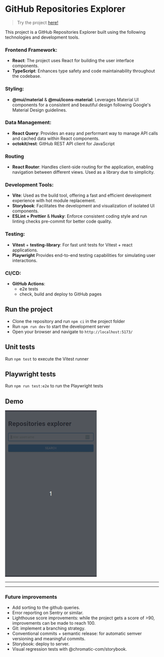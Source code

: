 # GitHub Repositories Explorer

>Try the project [here!](https://miguelct.github.io/github-repositories-explorer/)

This project is a GitHub Repositories Explorer built using the following technologies and development tools.

### Frontend Framework:
- **React**: The project uses React for building the user interface components. 
- **TypeScript**: Enhances type safety and code maintainability throughout the codebase. 

### Styling:
- **@mui/material** & **@mui/icons-material**: Leverages Material UI components for a consistent and beautiful design following Google's Material Design guidelines. 
    
### Data Management:
- **React Query**: Provides an easy and performant way to manage API calls and cached data within React components.
- **octokit/rest**: GitHub REST API client for JavaScript

### Routing
- **React Router**: Handles client-side routing for the application, enabling navigation between different views. Used as a library due to simplicity.

### Development Tools:
- **Vite**: Used as the build tool, offering a fast and efficient development experience with hot module replacement. 
- **Storybook**: Facilitates the development and visualization of isolated UI components. 
- **ESLint + Prettier** & **Husky**: Enforce consistent coding style and run linting checks pre-commit for better code quality. 

### Testing:
- **Vitest** + **testing-library**: For fast unit tests for Vitest + react applications. 
- **Playwright** Provides end-to-end testing capabilities for simulating user interactions. 

### CI/CD:
- **GitHub Actions**:
  - e2e tests
  - check, build and deploy to GitHub pages

## Run the project

- Clone the repository and run `npm ci` in the project folder
- Run `npm run dev` to start the development server
- Open your browser and navigate to `http://localhost:5173/`

## Unit tests

Run `npm test` to execute the Vitest runner

## Playwright tests

Run `npm run test:e2e` to run the Playwright tests

## Demo

<img src="https://github.com/miguelCT/github-repositories-explorer/blob/main/demo.gif" width="300" />

---
---

### Future improvements

- Add sorting to the github queries.
- Error reporting on Sentry or similar.
- Lighthouse score improvements: while the project gets a score of >90, improvements can be made to reach 100.
- Git: implement a branching strategy.
- Conventional commits + semantic release: for automatic semver versioning and meaningful commits.
- Storybook: deploy to server.
- Visual regression tests with @chromatic-com/storybook.
